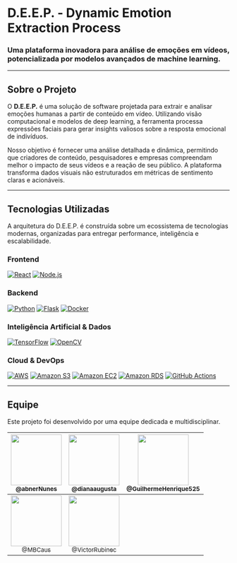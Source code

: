 # D.E.E.P. - Dynamic Emotion Extraction Process

### Uma plataforma inovadora para análise de emoções em vídeos, potencializada por modelos avançados de machine learning.

---

## Sobre o Projeto

O **D.E.E.P.** é uma solução de software projetada para extrair e analisar emoções humanas a partir de conteúdo em vídeo. Utilizando visão computacional e modelos de deep learning, a ferramenta processa expressões faciais para gerar insights valiosos sobre a resposta emocional de indivíduos.

Nosso objetivo é fornecer uma análise detalhada e dinâmica, permitindo que criadores de conteúdo, pesquisadores e empresas compreendam melhor o impacto de seus vídeos e a reação de seu público. A plataforma transforma dados visuais não estruturados em métricas de sentimento claras e acionáveis.

---

## Tecnologias Utilizadas

A arquitetura do D.E.E.P. é construída sobre um ecossistema de tecnologias modernas, organizadas para entregar performance, inteligência e escalabilidade.

### Frontend
<p align="left">
  <a href="https://reactjs.org/" target="_blank"><img src="https://img.shields.io/badge/react-%2320232a.svg?style=for-the-badge&logo=react&logoColor=%2361DAFB" alt="React"></a>
  <a href="https://nodejs.org" target="_blank"><img src="https://img.shields.io/badge/node.js-6DA55F?style=for-the-badge&logo=node.js&logoColor=white" alt="Node.js"></a>
</p>

### Backend
<p align="left">
  <a href="https://www.python.org" target="_blank"><img src="https://img.shields.io/badge/python-3670A0?style=for-the-badge&logo=python&logoColor=ffdd54" alt="Python"></a>
  <a href="https://flask.palletsprojects.com/" target="_blank"><img src="https://img.shields.io/badge/flask-%23000.svg?style=for-the-badge&logo=flask&logoColor=white" alt="Flask"></a>
  <a href="https://www.docker.com/" target="_blank"><img src="https://img.shields.io/badge/docker-%230db7ed.svg?style=for-the-badge&logo=docker&logoColor=white" alt="Docker"></a>
</p>

### Inteligência Artificial & Dados
<p align="left">
  <a href="https://www.tensorflow.org" target="_blank"><img src="https://img.shields.io/badge/TensorFlow-%23FF6F00.svg?style=for-the-badge&logo=TensorFlow&logoColor=white" alt="TensorFlow"></a>
  <a href="https://opencv.org/" target="_blank"><img src="https://img.shields.io/badge/OpenCV-5C3EE8?style=for-the-badge&logo=opencv&logoColor=white" alt="OpenCV"></a>
</p>

### Cloud & DevOps
<p align="left">
  <a href="https://aws.amazon.com/" target="_blank"><img src="https://img.shields.io/badge/AWS-%23FF9900.svg?style=for-the-badge&logo=amazon-aws&logoColor=white" alt="AWS"></a>
  <a href="https://aws.amazon.com/s3/" target="_blank"><img src="https://img.shields.io/badge/Amazon%20S3-569A31?style=for-the-badge&logo=amazon-s3&logoColor=white" alt="Amazon S3"></a>
  <a href="https://aws.amazon.com/ec2/" target="_blank"><img src="https://img.shields.io/badge/Amazon%20EC2-FF9900?style=for-the-badge&logo=amazon-ec2&logoColor=white" alt="Amazon EC2"></a>
  <a href="https://aws.amazon.com/rds/" target="_blank"><img src="https://img.shields.io/badge/Amazon%20RDS-527FFF?style=for-the-badge&logo=amazon-rds&logoColor=white" alt="Amazon RDS"></a>
  <a href="https://github.com/features/actions" target="_blank"><img src="https://img.shields.io/badge/GitHub%20Actions-2088FF?style=for-the-badge&logo=github-actions&logoColor=white" alt="GitHub Actions"></a>
</p>

---

## Equipe

Este projeto foi desenvolvido por uma equipe dedicada e multidisciplinar.

| [<img src="https://avatars.githubusercontent.com/abnerNunes" width="115"><br><sub>@abnerNunes</sub>](https://github.com/abnerNunes) | [<img src="https://avatars.githubusercontent.com/dianaaugusta" width="115"><br><sub>@dianaaugusta</sub>](https://github.com/dianaaugusta) | [<img src="https://avatars.githubusercontent.com/GuilhermeHenrique525" width="115"><br><sub>@GuilhermeHenrique525</sub>](https://github.com/GuilhermeHenrique525) |
| :---: | :---: | :---: |
| [<img src="https://avatars.githubusercontent.com/MBCaus" width="115"><br><sub>@MBCaus</sub>](https://github.com/MBCaus) | [<img src="https://avatars.githubusercontent.com/VictorRubinec" width="115"><br><sub>@VictorRubinec</sub>](https://github.com/VictorRubinec) | |
